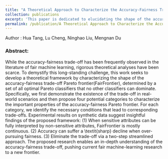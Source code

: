 ```yaml
---
title: "A Theoretical Approach to Characterize the Accuracy-Fairness Trade-off Pareto Frontier"
collection: publications
excerpt: 'This paper is dedicated to elucidating the shape of the accuracy-fairness trade-off curve. It can be accessed through this link.'
permalink: /publication/A Theoretical Approach to Characterize the Accuracy-Fairness Trade-off Pareto Frontier
---
```


Author : Hua Tang, Lu Cheng, Ninghao Liu, Mengnan Du

### Abstract: 

While the accuracy-fairness trade-off has been frequently observed in the literature of fair machine learning, rigorous theoretical analyses have been scarce. To demystify this long-standing challenge, this work seeks to develop a theoretical framework by characterizing the shape of the accuracy-fairness trade-off Pareto frontier(FairFrontier), determined by a set of all optimal Pareto classifiers that no other classifiers can dominate. Specifically, we first demonstrate the existence of the trade-off in real-world scenarios and then propose four potential categories to characterize the important properties of the accuracy-fairness Pareto frontier. For each category, we identify the necessary conditions that lead to corresponding trade-offs. Experimental results on synthetic data suggest insightful findings of the proposed framework: (1) When sensitive attributes can be fully interpreted by non-sensitive attributes, FairFrontier is mostly continuous. (2) Accuracy can suffer a \textit{sharp} decline when over-pursuing fairness. (3) Eliminate the trade-off via a two-step streamlined approach. The proposed research enables an in-depth understanding of the accuracy-fairness trade-off, pushing current fair machine-learning research to a new frontier.
